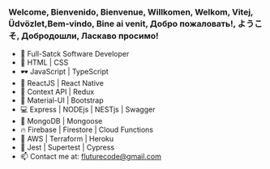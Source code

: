 ### Welcome, Bienvenido, Bienvenue, Willkomen, Welkom, Vitej, Üdvözlet,Bem-vindo, Bine ai venit, Добро пожаловать!, ようこそ, Добродошли, Ласкаво просимо!

- 💪  Full-Satck Software Developer
- 👾  HTML | CSS
- 🕶  JavaScript | TypeScript
- 🤖  ReactJS | React Native
- 🌴  Context API | Redux
- 🔮  Material-UI | Bootstrap
- 💻  Express | NODEjs | NESTjs | Swagger
- 🦊  MongoDB | Mongoose
- 🔥  Firebase | Firestore | Cloud Functions
- 🐒  AWS | Terraform | Heroku
- 🚀  Jest | Supertest | Cypress
- 📫  Contact me at: fluturecode@gmail.com
